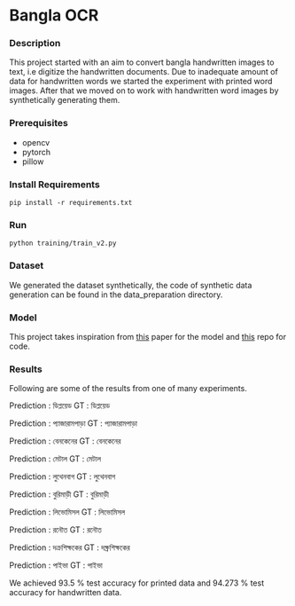 # Bangla OCR
### Description
This project started with an aim to convert bangla handwritten images to text, i.e digitize the handwritten documents. Due to inadequate amount of data for handwritten words we started the experiment with printed word images. After that we moved on to work with  handwritten word images by synthetically generating them.  

### Prerequisites 
* opencv 
* pytorch
* pillow

### Install Requirements 
```Language
pip install -r requirements.txt
```
### Run 
```Language
python training/train_v2.py
```


### Dataset 
We generated the dataset synthetically, the code of synthetic data generation can be found in the data_preparation directory.

### Model 
This project takes inspiration from [this](https://arxiv.org/abs/1507.05717) paper for the model and [this](https://github.com/meijieru/crnn.pytorch) repo for code.

### Results 
Following are some of the results from one of many experiments.


Prediction : ডিপ্লয়েড   GT : ডিপ্লয়েড

Prediction : প্যাজারামপাড়া   GT : প্যাজারামপাড়া

Prediction : বেনকেনের   GT : বেনকেনের

Prediction : মেটাল   GT : মেটাল

Prediction : লুথেনবাগ   GT : লুথেনবাগ

Prediction : বুরিমাড়ী   GT : বুরিমাড়ী

Prediction : লিভোমিসল   GT : লিভোমিসল

Prediction : রনৌত   GT : রনৌত

Prediction : দক্রশিক্ষকের   GT : দক্ষ্রশিক্ষকের

Prediction : পাইভা   GT : পাইভা


We achieved 93.5 % test accuracy for printed data and 94.273 % test accuracy for handwritten data. 
